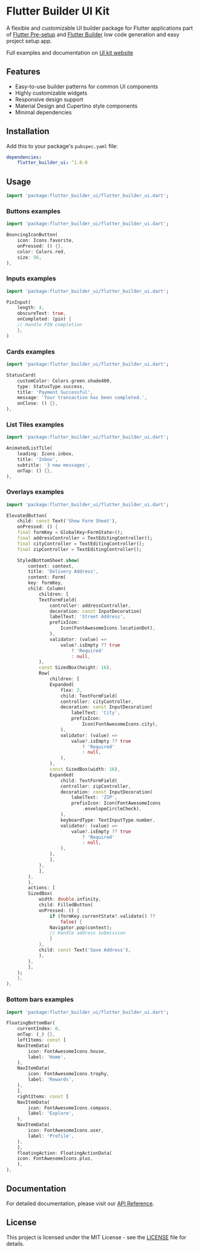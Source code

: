 # Flutter Builder UI Kit

A flexible and customizable UI builder package for Flutter applications part of [Flutter Pre-setup](https://github.com/vbalagovic/flutter-presetup/tree/main) and [Flutter Builder](https://flutter-builder.app/) low code generation and easy project setup app.

Full examples and documentation on [UI kit website](https://flutter-builder-ui-kit.web.app/)

## Features

- Easy-to-use builder patterns for common UI components
- Highly customizable widgets
- Responsive design support
- Material Design and Cupertino style components
- Minimal dependencies

## Installation

Add this to your package's `pubspec.yaml` file:

```yaml
dependencies:
    flutter_builder_ui: ^1.0.0
```

## Usage

```dart
import 'package:flutter_builder_ui/flutter_builder_ui.dart';
```

### Buttons examples

```dart
import 'package:flutter_builder_ui/flutter_builder_ui.dart';

BouncingIconButton(
    icon: Icons.favorite,
    onPressed: () {},
    color: Colors.red,
    size: 56,
),
```

### Inputs examples

```dart
import 'package:flutter_builder_ui/flutter_builder_ui.dart';

PinInput(
    length: 4,
    obscureText: true,
    onCompleted: (pin) {
    // Handle PIN completion
    },
)
```

### Cards examples

```dart
import 'package:flutter_builder_ui/flutter_builder_ui.dart';

StatusCard(
    customColor: Colors.green.shade400,
    type: StatusType.success,
    title: 'Payment Successful',
    message: 'Your transaction has been completed.',
    onClose: () {},
),
```

### List Tiles examples

```dart
import 'package:flutter_builder_ui/flutter_builder_ui.dart';

AnimatedListTile(
    leading: Icons.inbox,
    title: 'Inbox',
    subtitle: '3 new messages',
    onTap: () {},
),
```

### Overlays examples

```dart
import 'package:flutter_builder_ui/flutter_builder_ui.dart';

ElevatedButton(
    child: const Text('Show Form Sheet'),
    onPressed: () {
    final formKey = GlobalKey<FormState>();
    final addressController = TextEditingController();
    final cityController = TextEditingController();
    final zipController = TextEditingController();

    StyledBottomSheet.show(
        context: context,
        title: 'Delivery Address',
        content: Form(
        key: formKey,
        child: Column(
            children: [
            TextFormField(
                controller: addressController,
                decoration: const InputDecoration(
                labelText: 'Street Address',
                prefixIcon:
                    Icon(FontAwesomeIcons.locationDot),
                ),
                validator: (value) =>
                    value?.isEmpty ?? true
                        ? 'Required'
                        : null,
            ),
            const SizedBox(height: 16),
            Row(
                children: [
                Expanded(
                    flex: 2,
                    child: TextFormField(
                    controller: cityController,
                    decoration: const InputDecoration(
                        labelText: 'City',
                        prefixIcon:
                            Icon(FontAwesomeIcons.city),
                    ),
                    validator: (value) =>
                        value?.isEmpty ?? true
                            ? 'Required'
                            : null,
                    ),
                ),
                const SizedBox(width: 16),
                Expanded(
                    child: TextFormField(
                    controller: zipController,
                    decoration: const InputDecoration(
                        labelText: 'ZIP',
                        prefixIcon: Icon(FontAwesomeIcons
                            .envelopeCircleCheck),
                    ),
                    keyboardType: TextInputType.number,
                    validator: (value) =>
                        value?.isEmpty ?? true
                            ? 'Required'
                            : null,
                    ),
                ),
                ],
            ),
            ],
        ),
        ),
        actions: [
        SizedBox(
            width: double.infinity,
            child: FilledButton(
            onPressed: () {
                if (formKey.currentState?.validate() ??
                    false) {
                Navigator.pop(context);
                // Handle address submission
                }
            },
            child: const Text('Save Address'),
            ),
        ),
        ],
    );
    },
),
```

### Bottom bars examples

```dart
import 'package:flutter_builder_ui/flutter_builder_ui.dart';

FloatingBottomBar(
    currentIndex: 0,
    onTap: (_) {},
    leftItems: const [
    NavItemData(
        icon: FontAwesomeIcons.house,
        label: 'Home',
    ),
    NavItemData(
        icon: FontAwesomeIcons.trophy,
        label: 'Rewards',
    ),
    ],
    rightItems: const [
    NavItemData(
        icon: FontAwesomeIcons.compass,
        label: 'Explore',
    ),
    NavItemData(
        icon: FontAwesomeIcons.user,
        label: 'Profile',
    ),
    ],
    floatingAction: FloatingActionData(
    icon: FontAwesomeIcons.plus,
    ),
),
```

## Documentation

For detailed documentation, please visit our [API Reference](documentation_link).

## License

This project is licensed under the MIT License - see the [LICENSE](LICENSE) file for details.
